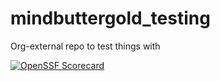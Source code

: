 # mindbuttergold_testing

Org-external repo to test things with

[![OpenSSF Scorecard](https://api.scorecard.dev/projects/github.com/Lstedmanfalls/mindbuttergold_testing/badge)](https://scorecard.dev/viewer/?uri=github.com/Lstedmanfalls/mindbuttergold_testing)
